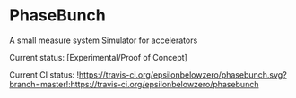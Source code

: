 PhaseBunch
======================================================

A small measure system Simulator for accelerators



Current status: [Experimental/Proof of Concept]

Current CI status: 
!https://travis-ci.org/epsilonbelowzero/phasebunch.svg?branch=master!:https://travis-ci.org/epsilonbelowzero/phasebunch


